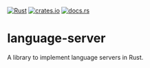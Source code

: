 [![Rust](https://img.shields.io/badge/rustc-1.39%2B-blue)](https://blog.rust-lang.org/2019/11/07/Rust-1.39.0.html)
[![crates.io](https://img.shields.io/crates/v/language-server)](https://crates.io/crates/language-server)
[![docs.rs](https://docs.rs/language-server/badge.svg)](https://docs.rs/language-server)

# language-server

A library to implement language servers in Rust.
